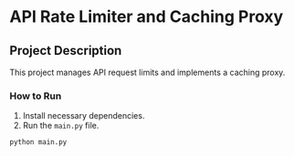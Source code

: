 # API Rate Limiter and Caching Proxy

## Project Description
This project manages API request limits and implements a caching proxy.

### How to Run
1. Install necessary dependencies.
2. Run the `main.py` file.
```bash
python main.py
```
